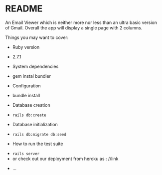 # README

An Email Viewer which is neither more nor less than an ultra basic version of Gmail.
Overall the app will display a single page with 2 columns.

Things you may want to cover:

* Ruby version
- 2.7.1
* System dependencies
- gem instal bundler
* Configuration
- bundle install
* Database creation
- `rails db:create`
* Database initialization
- `rails db:migrate db:seed`
* How to run the test suite
- `rails server`
- or check out our deployment from heroku as : //link
* ...
